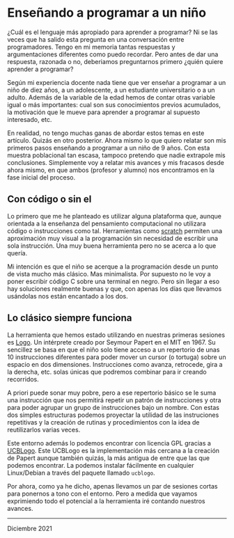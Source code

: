 # Enseñando a programar a un niño



¿Cuál es el lenguaje más apropiado para aprender a programar? Ni se las veces
que ha salido esta pregunta en una conversación entre programadores. Tengo en mi
memoria tantas respuestas y argumentaciones diferentes como puedo recordar. Pero
antes de dar una respuesta, razonada o no, deberiamos preguntarnos primero
¿quién quiere aprender a programar?

Según mi experiencia docente nada tiene que ver enseñar a programar a un niño de
diez años, a un adolescente, a un estudiante universitario o a un adulto. Además
de la variable de la edad hemos de contar otras variable igual o más
importantes: cual son sus conocimientos previos acumulados, la motivación que le
mueve para aprender a programar al supuesto interesado, etc.

En realidad, no tengo muchas ganas de abordar estos temas en este
artículo. Quizás en otro posterior. Ahora mismo lo que quiero relatar son mis
primeros pasos enseñando a programar a un niño de 9 años. Con esta muestra
poblacional tan escasa, tampoco pretendo que nadie extrapole mis
conclusiones. Simplemente voy a relatar mis avances y mis fracasos desde ahora
mismo, en que ambos (profesor y alumno) nos encontramos en la fase inicial del
proceso.


## Con código o sin el

Lo primero que me he planteado es utilizar alguna plataforma que, aunque
orientada a la enseñanza  del pensamiento computacional no utilizara código o
instrucciones como tal. Herramientas como [scratch](https://scratch.mit.edu)
permiten una aproximación muy visual a la programación sin necesidad de escribir
una sola instrucción. Una muy buena herramienta pero no se acerca a lo que
quería.

Mi intención es que el niño se acerque a la programación desde un punto de vista
mucho más clásico. Mas minimalista. Por supuesto no le voy a poner escribir
código C sobre una terminal en negro. Pero sin llegar a eso hay soluciones
realmente buenas y que, con apenas los días que llevamos usándolas nos están
encantado a los dos.


## Lo clásico siempre funciona

La herramienta que hemos estado utilizando en nuestras primeras sesiones es
[Logo]( https://el.media.mit.edu/logo-foundation/what_is_logo/). 
Un intérprete creado por Seymour Papert en el MIT en 1967. Su
sencillez se basa en que el niño solo tiene acceso a un repertorio de unas 10 
instrucciones diferentes para poder mover un cursor (o tortuga) sobre un espacio
en dos dimensiones. Instrucciones como avanza, retrocede, gira a la derecha,
etc. solas únicas que podremos combinar para ir creando recorridos. 

A priori puede sonar muy pobre, pero a ese repertorio básico se le suma una
instrucción que nos permitirá repetir un patrón de instrucciones y otra para
poder agrupar un grupo de instrucciones bajo un nombre. Con estas dos simples
estructuras podemos proyectar la utilidad de las instruciones repetitivas y la
creación de rutinas y procedimientos con la idea de reutilizarlos varias veces.

Este entorno además lo podemos encontrar con licencia GPL gracias a
[UCBLogo](https://es.wikipedia.org/wiki/UCBLogo).
Este UCBLogo es la implementación más cercana a la creación de Papert aunque
también quizás, la más antigua de entre que las que podemos encontrar. La
podemos instalar fácilmente en cualquier Linux/Debian a través del paquete
llamado `ucblogo`. 

Por ahora, como ya he dicho, apenas llevamos un par de sesiones cortas para
ponernos a tono con el entorno. Pero a medida que vayamos exprimiendo todo el
potencial a la herramienta iré contando nuestros avances.

---

Diciembre 2021

